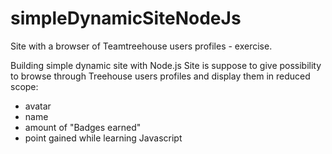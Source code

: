 # simpleDynamicSiteNodeJs
 Site with a browser of Teamtreehouse users profiles - exercise.

Building simple dynamic site with Node.js 
 Site is suppose to give possibility to browse through Treehouse users 
 profiles and display them in reduced scope:
 - avatar
 - name
 - amount of "Badges earned"
 - point gained while learning Javascript
 